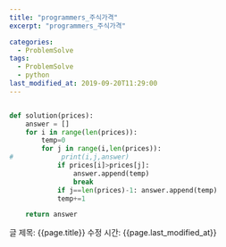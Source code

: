 ```yaml
---
title: "programmers_주식가격"
excerpt: "programmers_주식가격"

categories:
  - ProblemSolve
tags:
  - ProblemSolve
  - python
last_modified_at: 2019-09-20T11:29:00
---
```


```python

def solution(prices):
    answer = []
    for i in range(len(prices)):
        temp=0
        for j in range(i,len(prices)):
#            print(i,j,answer)
            if prices[i]>prices[j]:
                answer.append(temp)
                break
            if j==len(prices)-1: answer.append(temp)
            temp+=1

    return answer

```

글 제목: {{page.title}}
수정 시간: {{page.last_modified_at}}
